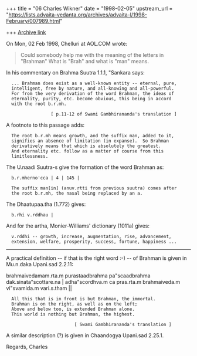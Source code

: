 +++
title = "06 Charles Wikner"
date = "1998-02-05"
upstream_url = "https://lists.advaita-vedanta.org/archives/advaita-l/1998-February/007989.html"

+++
[Archive link](https://lists.advaita-vedanta.org/archives/advaita-l/1998-February/007989.html)

On Mon, 02 Feb 1998,  Chelluri at AOL.COM wrote:

> Could somebody help me with the meaning of the letters in "Brahman"
> What is "Brah" and what is "man" means.

In his commentary on Brahma Suutra 1.1.1, "Sankara says:

      ... Brahman does exist as a well-known entity -- eternal, pure,
      intelligent, free by nature, and all-knowing and all-powerful.
      For from the very derivation of the word Brahman, the ideas of
      eternality, purity, etc. become obvious, this being in accord
      with the root b.r.mh.

                     [ p.11-12 of Swami Gambhirananda's translation ]

A footnote to this passage adds:

      The root b.r.mh means growth, and the suffix man, added to it,
      signifies an absence of limitation (in expanse).  So Brahman
      derivatively means that which is absolutely the greatest.
      And eternality etc. follow as a matter of course from this
      limitlessness.

The U.naadi Suutra-s give the formation of the word Brahman as:

      b.r.mherno'cca | 4 | 145 |

      The suffix man[in] (anuv.rtti from previous suutra) comes after
      the root b.r.mh, the nasal being replaced by an a.

The Dhaatupaa.tha (1.772) gives:

      b.rhi v.rddhau |

And for the artha, Monier-Williams' dictionary (1011a) gives:

      v.rddhi -- growth, increase, augmentation, rise, advancement,
      extension, welfare, prosperity, success, fortune, happiness ...
_____

A practical definition -- if that is the right word :-) -- of Brahman
is given in Mu.n.daka Upani.sad 2.2.11:

 brahmaivedamam.rta.m purastaadbrahma pa"scaadbrahma dak.sinata"scottare.na |
 adha"scordhva.m ca pras.rta.m brahmaiveda.m vi"svamida.m vari.s.tham ||

      All this that is in front is but Brahman, the immortal.
      Brahman is on the right, as well as on the left;
      Above and below too, is extended Brahman alone.
      This world is nothing but Brahman, the highest.

                              [ Swami Gambhirananda's translation ]

A similar description (?) is given in Chaandogya Upani.sad 2.25.1.

Regards,
Charles

